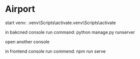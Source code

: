 # Airport


start venv:
.venv\Scripts\activate.venv\Scripts\activate

in bakcned console run command:
python manage.py runserver

open another console

in frontend console run commend:
npm run serve
